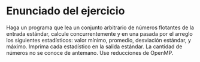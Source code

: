 # Enunciado del ejercicio 

Haga un programa que lea un conjunto arbitrario de números flotantes de la entrada estándar, calcule concurrentemente y en una pasada por el arreglo los siguientes estadísticos: valor mínimo, promedio, desviación estándar, y máximo. Imprima cada estadístico en la salida estándar. La cantidad de números no se conoce de antemano. Use reducciones de OpenMP.
